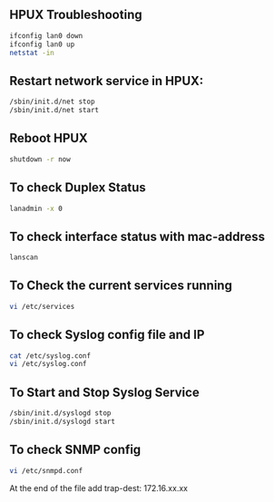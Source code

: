 ## HPUX Troubleshooting

```sh
ifconfig lan0 down 
ifconfig lan0 up 
netstat -in
```


## Restart network service in HPUX:
```sh
/sbin/init.d/net stop
/sbin/init.d/net start
```

## Reboot HPUX
```sh
shutdown -r now
```
## To check Duplex Status
```sh
lanadmin -x 0
```
## To check interface status with mac-address
```sh
lanscan
```
## To Check the current services running
```sh
vi /etc/services
```
## To check Syslog config file and IP 
```sh
cat /etc/syslog.conf
vi /etc/syslog.conf
```
## To Start and Stop Syslog Service
```sh
/sbin/init.d/syslogd stop
/sbin/init.d/syslogd start
```
## To check SNMP config
```sh
vi /etc/snmpd.conf
```
At the end of the file add trap-dest: 172.16.xx.xx








